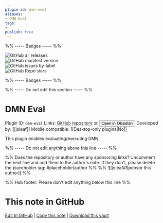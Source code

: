 ```yaml
---
plugin-id: dmn-eval
aliases:
- DMN Eval
tags: 
- 
publish: true
---
```


%% ----- Badges ----- %%

![GitHub all releases](https://img.shields.io/github/downloads/joleaf/obsidian-dmn-eval-plugin/total?color=573E7A&logo=github&style=for-the-badge)   
![GitHub manifest version](https://img.shields.io/github/manifest-json/v/joleaf/obsidian-dmn-eval-plugin?color=573E7A&logo=github&style=for-the-badge)   
![GitHub issues by-label](https://img.shields.io/github/issues/joleaf/obsidian-dmn-eval-plugin/help%20wanted?color=573E7A&logo=github&style=for-the-badge)   
![GitHub Repo stars](https://img.shields.io/github/stars/joleaf/obsidian-dmn-eval-plugin?color=573E7A&logo=github&style=for-the-badge)

%% ----- Badges ----- %%

%% ----- Do not edit this section ----- %%

# DMN Eval

Plugin ID: `dmn-eval`
Links: [GitHub repository](https://github.com/joleaf/obsidian-dmn-eval-plugin) or [<button id=HH>Open in Obsidian</button>](obsidian://show-plugin?id=dmn-eval)
Developed by: [[joleaf]]
Mobile compatible: [[Desktop-only plugins|No]]

This plugin enables evaluating/executing DMN

%% ----- Do not edit anything above this line ----- %% 

%% Does the repository or author have any sponsoring links? Uncomment the next line and add them to the author's note. If they don't, please delete the placeholder tag: #placeholder/author %%
%% ![[joleaf#Sponsor this author]] %%

%% Hub footer: Please don't edit anything below this line %%

# This note in GitHub

<span class="git-footer">[Edit In GitHub](https://github.dev/obsidian-community/obsidian-hub/blob/main/02%20-%20Community%20Expansions/02.05%20All%20Community%20Expansions/Plugins/dmn-eval.md "git-hub-edit-note") | [Copy this note](https://raw.githubusercontent.com/obsidian-community/obsidian-hub/main/02%20-%20Community%20Expansions/02.05%20All%20Community%20Expansions/Plugins/dmn-eval.md "git-hub-copy-note") | [Download this vault](https://github.com/obsidian-community/obsidian-hub/archive/refs/heads/main.zip "git-hub-download-vault") </span>
